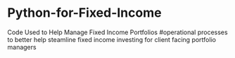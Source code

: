 # Python-for-Fixed-Income
Code Used to Help Manage Fixed Income Portfolios
#operational processes to better help steamline fixed income investing for client facing portfolio managers
